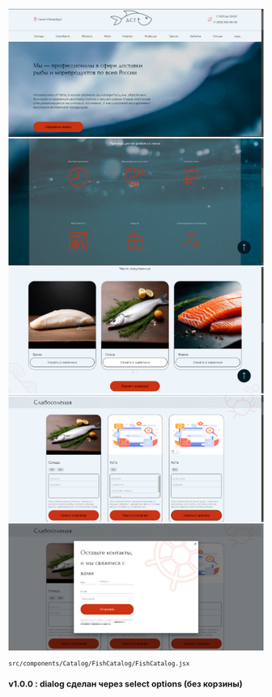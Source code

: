 ![](/static/gh/dst1.png)
![](/static/gh/dst2.png)
![](/static/gh/dst3.png)
![](/static/gh/dst4.png)
![](/static/gh/dst5.png)


    src/components/Catalog/FishCatalog/FishCatalog.jsx
### v1.0.0 : dialog сделан через select options (без корзины)